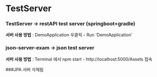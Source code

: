 # TestServer

### TestServer -> restAPI test server (springboot+gradle)

**서버 사용 방법** : DemoApplication 우클릭 - Run 'DemoApplication'


### json-server-exam -> json test server

**서버 사용 방법** : Terminal 에서 npm start - http://localhost:5000/Assets 접속


###JPA 서버 삭제됨
